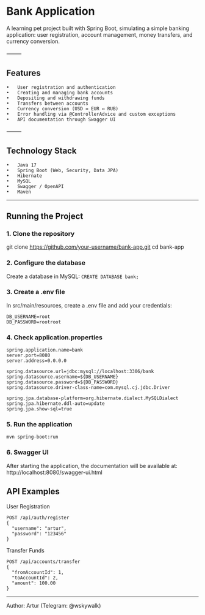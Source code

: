 # Bank Application

A learning pet project built with Spring Boot, simulating a simple banking application:
user registration, account management, money transfers, and currency conversion.

⸻

## Features
	•	User registration and authentication
	•	Creating and managing bank accounts
	•	Depositing and withdrawing funds
	•	Transfers between accounts
	•	Currency conversion (USD ↔ EUR ↔ RUB)
	•	Error handling via @ControllerAdvice and custom exceptions
	•	API documentation through Swagger UI

⸻

## Technology Stack
	•	Java 17
	•	Spring Boot (Web, Security, Data JPA)
	•	Hibernate
	•	MySQL
	•	Swagger / OpenAPI
	•	Maven
  
---

## Running the Project

### 1. Clone the repository
git clone https://github.com/your-username/bank-app.git
cd bank-app

### 2. Configure the database
Create a database in MySQL:
```CREATE DATABASE bank;```

### 3. Create a .env file
In src/main/resources, create a .env file and add your credentials:
```
DB_USERNAME=root
DB_PASSWORD=rootroot
```

### 4. Check application.properties
```
spring.application.name=bank
server.port=8080
server.address=0.0.0.0

spring.datasource.url=jdbc:mysql://localhost:3306/bank
spring.datasource.username=${DB_USERNAME}
spring.datasource.password=${DB_PASSWORD}
spring.datasource.driver-class-name=com.mysql.cj.jdbc.Driver

spring.jpa.database-platform=org.hibernate.dialect.MySQLDialect
spring.jpa.hibernate.ddl-auto=update
spring.jpa.show-sql=true
```

### 5. Run the application
``` mvn spring-boot:run ```

### 6. Swagger UI

After starting the application, the documentation will be available at:
http://localhost:8080/swagger-ui.html


## API Examples

User Registration
```
POST /api/auth/register
{
  "username": "artur",
  "password": "123456"
}
```

Transfer Funds
```
POST /api/accounts/transfer
{
  "fromAccountId": 1,
  "toAccountId": 2,
  "amount": 100.00
}
```

 ---
 Author: Artur (Telegram: @wskywalk)
